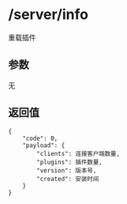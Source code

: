 # /server/info

重载插件

## 参数

无

## 返回值

    {
        "code": 0,
        "payload": {
            "clients": 连接客户端数量,
            "plugins": 插件数量,
            "version": 版本号,
            "created": 安装时间
        }
    }
